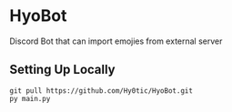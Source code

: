 # HyoBot
Discord Bot that can import emojies from external server

## Setting Up Locally
```
git pull https://github.com/Hy0tic/HyoBot.git
py main.py
```
